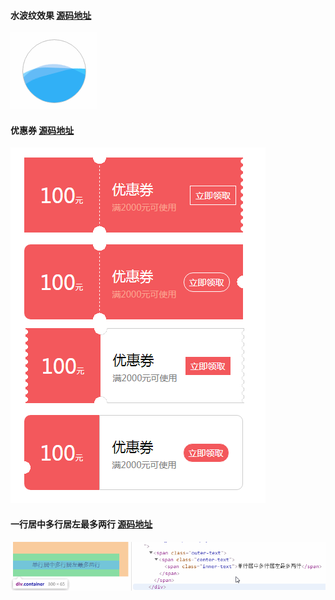 

#### 水波纹效果 [源码地址](./demo/水波效果/index.html)

![avatar](demo/水波效果/0.gif)

#### 优惠券 [源码地址](./demo/优惠券/index.html)

![avatar](demo/优惠券/1.png)


#### 一行居中多行居左最多两行 [源码地址](./demo/单行居中多行居左最多两行/index.html)

![avatar](demo/单行居中多行居左最多两行/1.gif)

